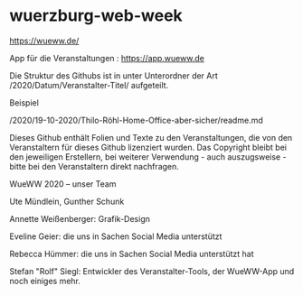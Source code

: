 # wuerzburg-web-week

https://wueww.de/

App für die Veranstaltungen : https://app.wueww.de


Die Struktur des Githubs ist in unter Unterordner der Art /2020/Datum/Veranstalter-Titel/ aufgeteilt.

Beispiel

/2020/19-10-2020/Thilo-Röhl-Home-Office-aber-sicher/readme.md


Dieses Github enthält Folien und Texte zu den Veranstaltungen, die von den Veranstaltern für dieses Github lizenziert wurden. Das Copyright bleibt bei den jeweiligen Erstellern, bei weiterer Verwendung - auch auszugsweise - bitte bei den Veranstaltern direkt nachfragen.






WueWW 2020 – unser Team

Ute Mündlein, Gunther Schunk 

Annette Weißenberger: Grafik-Design
 
Eveline Geier: die uns in Sachen Social Media unterstützt
 
Rebecca Hümmer: die uns in Sachen Social Media unterstützt hat
 
Stefan "Rolf" Siegl: Entwickler des Veranstalter-Tools, der WueWW-App und noch einiges mehr. 

